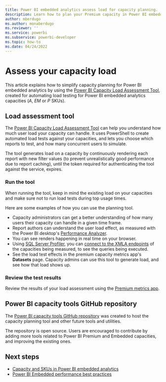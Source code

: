 ```yaml
---
title: Power BI embedded analytics assess load for capacity planning.
description: Learn how to plan your Premium capacity in Power BI embedded analytics.
author: mberdugo
ms.author: monaberdugo
ms.reviewer: ''
ms.service: powerbi
ms.subservice: powerbi-developer
ms.topic: how-to
ms.date: 04/24/2022
---
```


# Assess your capacity load

This article explains how to simplify capacity planning for Power BI embedded analytics by using the [Power BI Capacity Load Assessment Tool](https://github.com/microsoft/PowerBI-Tools-For-Capacities/tree/master/LoadTestingPowerShellTool/), created for automating load testing for Power BI embedded analytics capacities (*A*, *EM* or *P* SKUs).

## Load assessment tool

 The [Power BI Capacity Load Assessment Tool](https://github.com/microsoft/PowerBI-Tools-For-Capacities/tree/master/LoadTestingPowerShellTool/) can help you understand how much user load your capacity can handle. It uses PowerShell to create automated load tests against your capacities, and lets you choose which reports to test, and how many concurrent users to simulate.

The tool generates load on a capacity by continuously rendering each report with new filter values (to prevent unrealistically good performance due to report caching), until the token required for authenticating the tool against the service, expires.

### Run the tool

When running the tool, keep in mind the existing load on your capacities and make sure not to run load tests during top usage times.

Here are some examples of how you can use the planning tool.

* Capacity administrators can get a better understanding of how many users their capacity can handle in a given time frame.
* Report authors can understand the user load effect, as measured with the Power BI desktop's [Performance Analyzer](../../create-reports/desktop-performance-analyzer.md).
* You can see renders happening in real time on your browser.
* Using [SQL Server Profiler](/sql/tools/sql-server-profiler/start-sql-server-profiler), you can [connect to the XMLA endpoints](../../enterprise/service-premium-connect-tools.md) of the capacities being measured, to see the queries being executed.
* See the load test effects in the premium capacity metrics app's **Datasets** page. Capacity admins can use this tool to generate load, and see how that load shows up.

### Review the test results

Review the results of your load assessment using the [Premium metrics app](../../enterprise/service-premium-metrics-app.md).

## Power BI capacity tools GitHub repository

The [Power BI capacity tools GitHub repository](https://github.com/microsoft/PowerBI-Tools-For-Capacities) was created to host the capacity planning tool and other future tools and utilities.

The repository is open source. Users are encouraged to contribute by adding more tools related to Power BI Premium and Embedded capacities, and improving the existing ones.

## Next steps

* [Capacity and SKUs in Power BI embedded analytics](embedded-capacity.md)
* [Power BI Embedded performance best practices](embedded-performance-best-practices.md)
